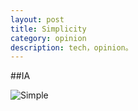 ```yaml
---
layout: post
title: Simplicity
category: opinion
description: tech，opinion。
---
```


##IA


![Simple](http://www.johncolegrove.com/~newjohnc/wp-content/uploads/2013/02/Simple.jpg)
